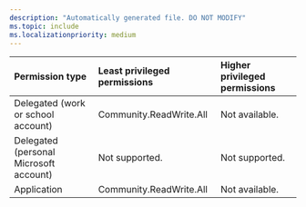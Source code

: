 ```yaml
---
description: "Automatically generated file. DO NOT MODIFY"
ms.topic: include
ms.localizationpriority: medium
---
```


|Permission type|Least privileged permissions|Higher privileged permissions|
|:---|:---|:---|
|Delegated (work or school account)|Community.ReadWrite.All|Not available.|
|Delegated (personal Microsoft account)|Not supported.|Not supported.|
|Application|Community.ReadWrite.All|Not available.|

